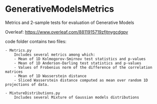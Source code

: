 # GenerativeModelsMetrics
Metrics and 2-sample tests for evaluation of Generative Models

Overleaf: https://www.overleaf.com/8811915719zfjtnygcdgpv

code folder contains two files: 

    - Metrics.py 
        Includes several metrics among which:
        - Mean of 1D Kolmogorov-Smirnov test statistics and p-values
        - Mean of 1D Anderson-Darling test statistics and p-values
        - Values of Frobenius norm of the difference of the correlation matrices
        - Mean of 1D Wasserstein distance
        - Sliced Wasserstein distance computed as mean over random 1D projections of data.

    - MixtureDistributions.py
        Includes several Mixture of Gaussian models distributions
